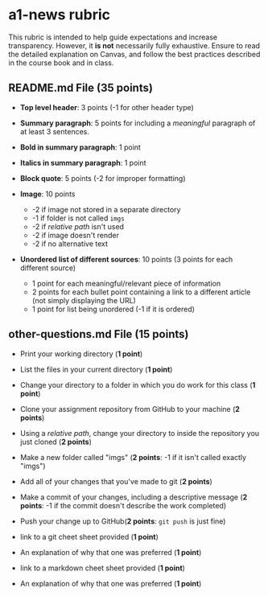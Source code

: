 # a1-news rubric
This rubric is intended to help guide expectations and increase transparency. However, it **is not** necessarily fully exhaustive. Ensure to read the detailed explanation on Canvas, and follow the best practices described in the course book and in class.

## README.md File (**35 points**)
- **Top level header**: 3 points (-1 for other header type)
- **Summary paragraph**: 5 points for including a _meaningful_ paragraph of at least 3 sentences.
- **Bold in summary paragraph**: 1 point
- **Italics in summary paragraph**: 1 point
- **Block quote**: 5 points (-2 for improper formatting)
- **Image**: 10 points
    - -2 if image not stored in a separate directory
    - -1 if folder is not called `imgs`
    - -2 if _relative path_ isn't used
    - -2 if image doesn't render
    - -2 if no alternative text

- **Unordered list of different sources**: 10 points (3 points for each different source)
    - 1 point for each meaningful/relevant piece of information
    - 2 points for each bullet point containing a link to a different article (not simply displaying the URL) 
    - 1 point for list being unordered (-1 if it is ordered)


## other-questions.md File (**15 points**)

- Print your working directory (**1 point**)

- List the files in your current directory (**1 point**)

- Change your directory to a folder in which you do work for this class (**1 point**)

- Clone your assignment repository from GitHub to your machine (**2 points**)

- Using a *relative path*, change your directory to inside the repository you just cloned (**2 points**)

- Make a new folder called "imgs" (**2 points**: -1 if it isn't called exactly "imgs")

- Add all of your changes that you've made to git (**2 points**)

- Make a commit of your changes, including a descriptive message (**2 points**: -1 if the commit doesn't describe the work completed)

- Push your change up to GitHub(**2 points**: `git push` is just fine)

- link to a git cheet sheet provided (**1 point**)

- An explanation of why that one was preferred  (**1 point**)

- link to a markdown cheet sheet provided (**1 point**)

- An explanation of why that one was preferred  (**1 point**)
